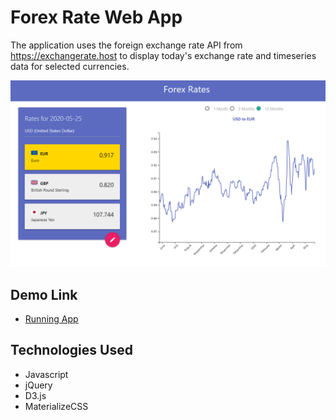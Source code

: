 # Forex Rate Web App

The application uses the foreign exchange rate API from https://exchangerate.host to display today's exchange rate and timeseries data for selected currencies.

![](/screenshot.png)

## Demo Link
- [Running App](https://forexrate.web.app/)

## Technologies Used
- Javascript
- jQuery
- D3.js
- MaterializeCSS